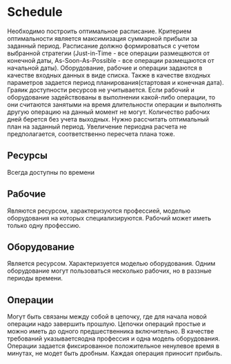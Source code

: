 # Schedule
Необходимо построить оптимальное расписание. Критерием оптимальности является максимизация суммарной прибыли за заданный период. Расписание должно формироваться с учетом выбранной стратегии (Just-in-Time - 
все операции размещвются от конечной даты, As-Soon-As-Possible - все операции размещаются от начальной даты).
Оборудование, рабочие и операции задаются в качестве входных данных в виде списка. Также в качестве входных параметров задается период планирования(стартовая и конечная дата).
Граяик доступности ресурсов не учитывается. Если рабочий и оборудование задействованы в выполнении какой-либо операции, то они считаются занятыми на время длительности операции и выполнять другую операцию на данный момент не могут.
Количество рабочих дней берется без учета выходных. Нужно рассчитать оптимальный план на заданный период. Увеличение периодна расчета не предполагается, соответственно пересчета плана тоже.

## Ресурсы
Всегда доступны по времени

## Рабочие
Являются ресурсом, характеризуются профессией, моделью оборудования на которых специализируются. Рабочий может иметь только одну профессию.

## Оборудование
Является ресурсом. Характеризуется моделью оборудования. Одним оборудование могут пользоваться несколько рабочих, но в раззные периоды времени.

## Операции
Могут быть связаны между собой в цепочку, где для начала новой операции надо завершить прошлую. Цепочки операций простые и можно иметь до одного предшественника включительно.
В качестве требований указываетсяодна профессия и одна модель оборудования. Операции задается фиксированное положительное ненулевое время в минутах, не модет быть дробным.
Каждая операция приносит прибыль.
